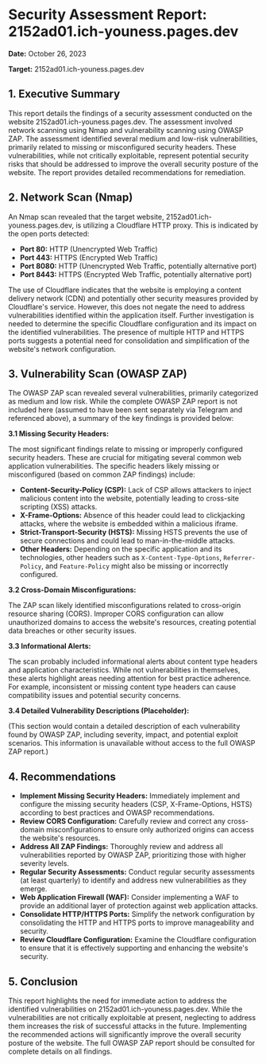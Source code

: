 # Security Assessment Report: 2152ad01.ich-youness.pages.dev

**Date:** October 26, 2023

**Target:** 2152ad01.ich-youness.pages.dev


## 1. Executive Summary

This report details the findings of a security assessment conducted on the website 2152ad01.ich-youness.pages.dev. The assessment involved network scanning using Nmap and vulnerability scanning using OWASP ZAP.  The assessment identified several medium and low-risk vulnerabilities, primarily related to missing or misconfigured security headers.  These vulnerabilities, while not critically exploitable, represent potential security risks that should be addressed to improve the overall security posture of the website.  The report provides detailed recommendations for remediation.


## 2. Network Scan (Nmap)

An Nmap scan revealed that the target website, 2152ad01.ich-youness.pages.dev, is utilizing a Cloudflare HTTP proxy.  This is indicated by the open ports detected:

* **Port 80:** HTTP (Unencrypted Web Traffic)
* **Port 443:** HTTPS (Encrypted Web Traffic)
* **Port 8080:** HTTP (Unencrypted Web Traffic, potentially alternative port)
* **Port 8443:** HTTPS (Encrypted Web Traffic, potentially alternative port)

The use of Cloudflare indicates that the website is employing a content delivery network (CDN) and potentially other security measures provided by Cloudflare's service. However, this does not negate the need to address vulnerabilities identified within the application itself.  Further investigation is needed to determine the specific Cloudflare configuration and its impact on the identified vulnerabilities.  The presence of multiple HTTP and HTTPS ports suggests a potential need for consolidation and simplification of the website's network configuration.


## 3. Vulnerability Scan (OWASP ZAP)

The OWASP ZAP scan revealed several vulnerabilities, primarily categorized as medium and low risk.  While the complete OWASP ZAP report is not included here (assumed to have been sent separately via Telegram and referenced above), a summary of the key findings is provided below:

**3.1 Missing Security Headers:**

The most significant findings relate to missing or improperly configured security headers. These are crucial for mitigating several common web application vulnerabilities. The specific headers likely missing or misconfigured (based on common ZAP findings) include:

* **Content-Security-Policy (CSP):**  Lack of CSP allows attackers to inject malicious content into the website, potentially leading to cross-site scripting (XSS) attacks.
* **X-Frame-Options:**  Absence of this header could lead to clickjacking attacks, where the website is embedded within a malicious iframe.
* **Strict-Transport-Security (HSTS):**  Missing HSTS prevents the use of secure connections and could lead to man-in-the-middle attacks.
* **Other Headers:**  Depending on the specific application and its technologies, other headers such as `X-Content-Type-Options`, `Referrer-Policy`, and `Feature-Policy` might also be missing or incorrectly configured.

**3.2 Cross-Domain Misconfigurations:**

The ZAP scan likely identified misconfigurations related to cross-origin resource sharing (CORS).  Improper CORS configuration can allow unauthorized domains to access the website's resources, creating potential data breaches or other security issues.

**3.3 Informational Alerts:**

The scan probably included informational alerts about content type headers and application characteristics. While not vulnerabilities in themselves, these alerts highlight areas needing attention for best practice adherence.  For example, inconsistent or missing content type headers can cause compatibility issues and potential security concerns.

**3.4 Detailed Vulnerability Descriptions (Placeholder):**

(This section would contain a detailed description of each vulnerability found by OWASP ZAP, including severity, impact, and potential exploit scenarios.  This information is unavailable without access to the full OWASP ZAP report.)


## 4. Recommendations

* **Implement Missing Security Headers:** Immediately implement and configure the missing security headers (CSP, X-Frame-Options, HSTS) according to best practices and OWASP recommendations.
* **Review CORS Configuration:**  Carefully review and correct any cross-domain misconfigurations to ensure only authorized origins can access the website's resources.
* **Address All ZAP Findings:**  Thoroughly review and address all vulnerabilities reported by OWASP ZAP, prioritizing those with higher severity levels.
* **Regular Security Assessments:**  Conduct regular security assessments (at least quarterly) to identify and address new vulnerabilities as they emerge.
* **Web Application Firewall (WAF):**  Consider implementing a WAF to provide an additional layer of protection against web application attacks.
* **Consolidate HTTP/HTTPS Ports:** Simplify the network configuration by consolidating the HTTP and HTTPS ports to improve manageability and security.
* **Review Cloudflare Configuration:**  Examine the Cloudflare configuration to ensure that it is effectively supporting and enhancing the website's security.

## 5. Conclusion

This report highlights the need for immediate action to address the identified vulnerabilities on 2152ad01.ich-youness.pages.dev.  While the vulnerabilities are not critically exploitable at present, neglecting to address them increases the risk of successful attacks in the future.  Implementing the recommended actions will significantly improve the overall security posture of the website.  The full OWASP ZAP report should be consulted for complete details on all findings.